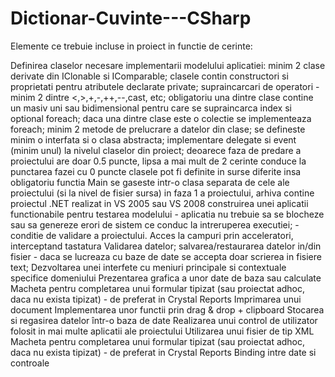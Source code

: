 # Dictionar-Cuvinte---CSharp

Elemente ce trebuie incluse in proiect in functie de cerinte:

Definirea claselor necesare implementarii modelului aplicatiei:
minim 2 clase derivate din IClonable si IComparable;
clasele contin constructori si proprietati pentru atributele declarate private;
supraincarcari de operatori - minim 2 dintre <,>,+,-,++,--,cast, etc;
obligatoriu una dintre clase contine un masiv uni sau bidimensional pentru care se supraincarca index si optional foreach;
daca una dintre clase este o colectie se implementeaza foreach;
minim 2 metode de prelucrare a datelor din clase;
se defineste minim o interfata si o clasa abstracta;
implementare delegate si event (minim unul) la nivelul claselor din proiect;
deoarece faza de predare a proiectului are doar 0.5 puncte, lipsa a mai mult de 2 cerinte conduce la punctarea fazei cu 0 puncte
clasele pot fi definite in surse diferite insa obligatoriu functia Main se gaseste intr-o clasa separata de cele ale proiectului (si la nivel de fisier sursa)
in faza 1 a proiectului, arhiva contine proiectul .NET realizat in VS 2005 sau VS 2008
construirea unei aplicatii functionabile pentru testarea modelului - aplicatia nu trebuie sa se blocheze sau sa genereze erori de sistem ce conduc la intreruperea executiei; - conditie de validare a proiectului.
Acces la campuri prin acceleratori, interceptand tastatura
Validarea datelor; salvarea/restaurarea datelor in/din fisier - daca se lucreaza cu baze de date se accepta doar scrierea in fisiere text;
Dezvoltarea unei interfete cu meniuri principale si contextuale specifice domeniului
Prezentarea grafica a unor date de baza sau calculate
Macheta pentru completarea unui formular tipizat (sau proiectat adhoc, daca nu exista tipizat) - de preferat in Crystal Reports
Imprimarea unui document
Implementarea unor functii prin drag & drop + clipboard
Stocarea si regasirea datelor într-o baza de date
Realizarea unui control de utilizator folosit in mai multe aplicatii ale proiectului
Utilizarea unui fisier de tip XML
Macheta pentru completarea unui formular tipizat (sau proiectat adhoc, daca nu exista tipizat) - de preferat in Crystal Reports
Binding intre date si controale
